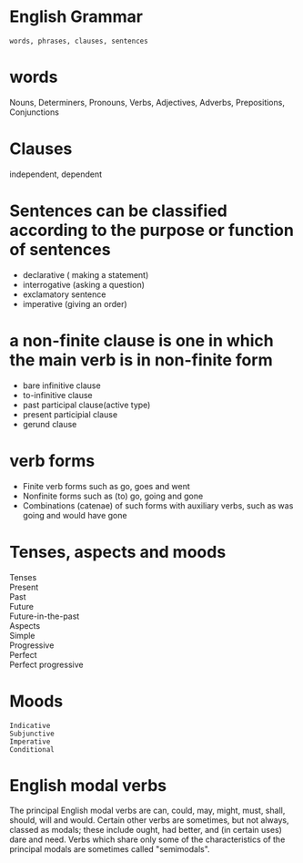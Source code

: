 # English Grammar
    words, phrases, clauses, sentences

# words
  Nouns, Determiners, Pronouns, Verbs, Adjectives, Adverbs, Prepositions, Conjunctions

# Clauses
  independent, dependent

# Sentences can be classified according to the purpose or function of sentences
  * declarative ( making a statement)
  * interrogative (asking a question)
  * exclamatory sentence
  * imperative (giving an order)

# a non-finite clause is one in which the main verb is in non-finite form
  * bare infinitive clause
  * to-infinitive clause
  * past participal clause(active type)
  * present participial clause
  * gerund clause

# verb forms
  * Finite verb forms such as go, goes and went
  * Nonfinite forms such as (to) go, going and gone
  * Combinations (catenae) of such forms with auxiliary verbs, such as was going and would have gone

# Tenses, aspects and moods
  Tenses  
 	Present  
 	Past  
 	Future  
 	Future-in-the-past  
  Aspects  
 	Simple  
 	Progressive  
 	Perfect  
 	Perfect progressive  
# Moods
 	Indicative  
	Subjunctive  
	Imperative  
	Conditional  


# English modal verbs
  The principal English modal verbs are can, could, may, might, must, shall, should, will and would. Certain other verbs are sometimes, but not always, classed as modals; these include ought, had better, and (in certain uses) dare and need. Verbs which share only some of the characteristics of the principal modals are sometimes called "semimodals".

 
